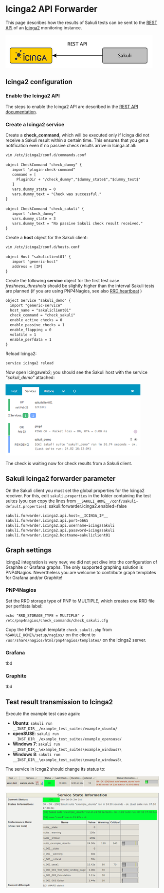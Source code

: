 # Icinga2 API Forwarder

This page describes how the results of Sakuli tests can be sent to the [REST API](http://docs.icinga.org/icinga2/snapshot/doc/module/icinga2/chapter/icinga2-api) of an [Icinga2](https://www.icinga.org/) monitoring instance. 

![sakuli-icinga2](pics/sakuli-icinga2.png)

## Icinga2 configuration

### Enable the Icinga2 API

The steps to enable the Icinga2 API are described in the [REST API documentation](http://docs.icinga.org/icinga2/snapshot/doc/module/icinga2/chapter/icinga2-api).

### Create a Icinga2 service

Create a **check_command**, which will be executed only if Icinga did not receive a Sakuli result within a certain time. This ensures that you get a notification even if no passive check results arrive in Icinga at all:   

	vim /etc/icinga2/conf.d/commands.conf
	
	object CheckCommand "check_dummy" {
       import "plugin-check-command"
       command = [
         PluginDir + "/check_dummy","$dummy_state$","$dummy_text$"
       ]
       vars.dummy_state = 0
       vars.dummy_text = "Check was successful."
    }

    object CheckCommand "check_sakuli" {
       import "check_dummy"
       vars.dummy_state = 3
       vars.dummy_text = "No passive Sakuli check result received."
    }


Create a **host** object for the Sakuli client: 

    vim /etc/icinga2/conf.d/hosts.conf
	
	object Host "sakuliclient01" {
       import "generic-host"
       address = [IP]
    }

Create the following **service** object for the first test case. *freshness_threshold* should be slightly higher than the interval Sakuli tests are planned (if you are using PNP4Nagios, see also [RRD heartbeat](installation-omd.md#rrd-heartbeat) )

    object Service "sakuli_demo" {
      import "generic-service"
      host_name = "sakuliclient01"
      check_command = "check_sakuli"
      enable_active_checks = 0
      enable_passive_checks = 1
      enable_flapping = 0
      volatile = 1
      enable_perfdata = 1
    }

Reload Icinga2: 

    service icinga2 reload
       
Now open Icingaweb2; you should see the Sakuli host with the service *"sakuli_demo"* attached: 

![icingaweb2-pending2](pics/icingaweb2-pending2.png) 

The check is waiting now for check results from a Sakuli client. 



## Sakuli Icinga2 forwarder parameter

On the Sakuli client you must set the global properties for the Icinga2 receiver. For this, edit `sakuli.properties` in the folder containing the test suites (you can copy the lines from `__SAKULI_HOME__/conf/sakuli-default.properties`):
sakuli.forwarder.icinga2.enabled=false

    sakuli.forwarder.icinga2.api.host=__ICINGA_IP__
    sakuli.forwarder.icinga2.api.port=5665
    sakuli.forwarder.icinga2.api.username=icingasakuli
    sakuli.forwarder.icinga2.api.password=icingasakuli
    sakuli.forwarder.icinga2.hostname=sakuliclient01
    
## Graph settings
Icinga2 integration is very new; we did not yet dive into the configuration of Graphite or Grafana graphs. The only supported graphing solution is PNP4Nagios. Nevertheless you are welcome to contribute graph templates for  Grafana and/or Graphite!

### PNP4Nagios

Set the RRD storage type of PNP to MULTIPLE, which creates one RRD file per perfdata label: 

    echo "RRD_STORAGE_TYPE = MULTIPLE" > /etc/pnp4nagios/check_commands/check_sakuli.cfg

Copy the PNP graph template `check_sakuli.php` from `%SAKULI_HOME%/setup/nagios/` on the client to `/usr/share/nagios/html/pnp4nagios/templates/` on the Icinga2 server. 

### Grafana
tbd

### Graphite
tbd

## Test result transmission to Icinga2

Execute the example test case again:

* **Ubuntu**: `sakuli run __INST_DIR__/example_test_suites/example_ubuntu/` 
* **openSUSE**: `sakuli run __INST_DIR__/example_test_suites/example_opensuse/` 
* **Windows 7**: `sakuli run __INST_DIR__\example_test_suites\example_windows7\`
* **Windows 8**: `sakuli run __INST_DIR__\example_test_suites\example_windows8\`

The service in Icnga2 should change its status to:

![omd_pending2](pics/omd-ok.png) 


![omd_pending2](pics/omd-ok-details.png) 


